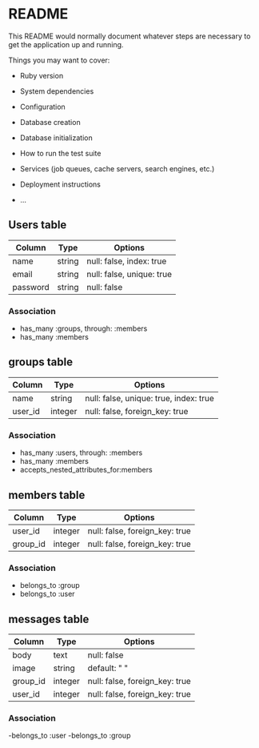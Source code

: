 # README

This README would normally document whatever steps are necessary to get the
application up and running.

Things you may want to cover:

* Ruby version

* System dependencies

* Configuration

* Database creation

* Database initialization

* How to run the test suite

* Services (job queues, cache servers, search engines, etc.)

* Deployment instructions

* ...


<!-- DB Design -->

## Users table

|Column|Type|Options|
|------|----|-------|
|name|string|null: false, index: true|
|email|string|null: false, unique: true|
|password|string|null: false|

### Association
- has_many :groups, through: :members
- has_many :members

## groups table

|Column|Type|Options|
|------|----|-------|
|name|string|null: false, unique: true, index: true|
|user_id|integer|null: false, foreign_key: true|

### Association
- has_many :users, through: :members
- has_many :members
- accepts_nested_attributes_for:members

## members table

|Column|Type|Options|
|------|----|-------|
|user_id|integer|null: false, foreign_key: true|
|group_id|integer|null: false, foreign_key: true|

### Association
- belongs_to :group
- belongs_to :user

##  messages table

|Column|Type|Options|
|------|----|-------|
|body|text|null: false|
|image|string|default: " "|
|group_id|integer|null: false, foreign_key: true|
|user_id|integer|null: false, foreign_key: true|

### Association
-belongs_to :user
-belongs_to :group
